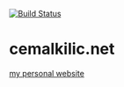 [![Build Status](https://travis-ci.org/cemalkilic/cemalkilic.net.svg?branch=master)](https://travis-ci.org/cemalkilic/cemalkilic.net)

# cemalkilic.net
[my personal website](https://cemalkilic.net)
